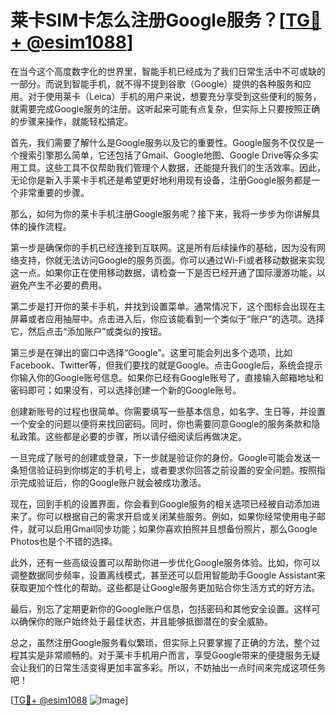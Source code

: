# 莱卡SIM卡怎么注册Google服务？[[TG💪+ @esim1088](https://t.me/s/esim1088)]

在当今这个高度数字化的世界里，智能手机已经成为了我们日常生活中不可或缺的一部分。而说到智能手机，就不得不提到谷歌（Google）提供的各种服务和应用。对于使用莱卡（Leica）手机的用户来说，想要充分享受到这些便利的服务，就需要完成Google服务的注册。这听起来可能有点复杂，但实际上只要按照正确的步骤来操作，就能轻松搞定。

首先，我们需要了解什么是Google服务以及它的重要性。Google服务不仅仅是一个搜索引擎那么简单，它还包括了Gmail、Google地图、Google Drive等众多实用工具。这些工具不仅帮助我们管理个人数据，还能提升我们的生活效率。因此，无论你是新入手莱卡手机还是希望更好地利用现有设备，注册Google服务都是一个非常重要的步骤。

那么，如何为你的莱卡手机注册Google服务呢？接下来，我将一步步为你讲解具体的操作流程。

第一步是确保你的手机已经连接到互联网。这是所有后续操作的基础，因为没有网络支持，你就无法访问Google的服务页面。你可以通过Wi-Fi或者移动数据来实现这一点。如果你正在使用移动数据，请检查一下是否已经开通了国际漫游功能，以避免产生不必要的费用。

第二步是打开你的莱卡手机，并找到设置菜单。通常情况下，这个图标会出现在主屏幕或者应用抽屉中。点击进入后，你应该能看到一个类似于“账户”的选项。选择它，然后点击“添加账户”或类似的按钮。

第三步是在弹出的窗口中选择“Google”。这里可能会列出多个选项，比如Facebook、Twitter等，但我们要找的就是Google。点击Google后，系统会提示你输入你的Google账号信息。如果你已经有Google账号了，直接输入邮箱地址和密码即可；如果没有，可以选择创建一个新的Google账号。

创建新账号的过程也很简单。你需要填写一些基本信息，如名字、生日等，并设置一个安全的问题以便将来找回密码。同时，你也需要同意Google的服务条款和隐私政策。这些都是必要的步骤，所以请仔细阅读后再做决定。

一旦完成了账号的创建或登录，下一步就是验证你的身份。Google可能会发送一条短信验证码到你绑定的手机号上，或者要求你回答之前设置的安全问题。按照指示完成验证后，你的Google账户就会被成功激活。

现在，回到手机的设置界面，你会看到Google服务的相关选项已经被自动添加进来了。你可以根据自己的需求开启或关闭某些服务。例如，如果你经常使用电子邮件，就可以启用Gmail同步功能；如果你喜欢拍照并且想备份照片，那么Google Photos也是个不错的选择。

此外，还有一些高级设置可以帮助你进一步优化Google服务体验。比如，你可以调整数据同步频率，设置离线模式，甚至还可以启用智能助手Google Assistant来获取更加个性化的帮助。这些都是让Google服务更加贴合你生活方式的好方法。

最后，别忘了定期更新你的Google账户信息，包括密码和其他安全设置。这样可以确保你的账户始终处于最佳状态，并且能够抵御潜在的安全威胁。

总之，虽然注册Google服务看似繁琐，但实际上只要掌握了正确的方法，整个过程其实是非常顺畅的。对于莱卡手机用户而言，享受Google带来的便捷服务无疑会让我们的日常生活变得更加丰富多彩。所以，不妨抽出一点时间来完成这项任务吧！

[[TG💪+ @esim1088](https://t.me/s/esim1088) ![Image](https://i.postimg.cc/4NQfJmqS/Snipaste-2025-05-13-00-14-12.png)]